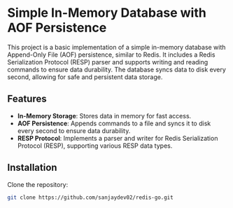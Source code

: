 # Simple In-Memory Database with AOF Persistence

This project is a basic implementation of a simple in-memory database with Append-Only File (AOF) persistence, similar to Redis. It includes a Redis Serialization Protocol (RESP) parser and supports writing and reading commands to ensure data durability. The database syncs data to disk every second, allowing for safe and persistent data storage.

## Features

- **In-Memory Storage**: Stores data in memory for fast access.
- **AOF Persistence**: Appends commands to a file and syncs it to disk every second to ensure data durability.
- **RESP Protocol**: Implements a parser and writer for Redis Serialization Protocol (RESP), supporting various RESP data types.

## Installation

Clone the repository:

```bash
git clone https://github.com/sanjaydev02/redis-go.git



